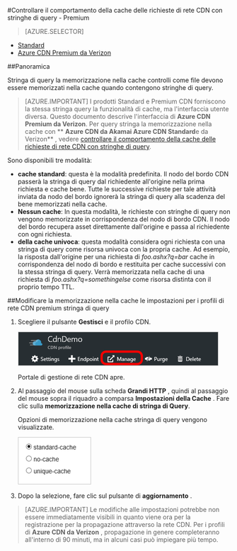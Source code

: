 <properties
    pageTitle="Controllo Azure CDN Premium da Verizon comportamento delle richieste con stringhe di query della cache | Microsoft Azure"
    description="Stringa di query CDN Azure memorizzazione nella cache controlli come file devono essere memorizzati nella cache quando contengono stringhe di query."
    services="cdn"
    documentationCenter=""
    authors="camsoper"
    manager="erikre"
    editor=""/>

<tags
    ms.service="cdn"
    ms.workload="tbd"
    ms.tgt_pltfrm="na"
    ms.devlang="na"
    ms.topic="article"
    ms.date="07/28/2016"
    ms.author="casoper"/>

#<a name="controlling-caching-behavior-of-cdn-requests-with-query-strings---premium"></a>Controllare il comportamento della cache delle richieste di rete CDN con stringhe di query - Premium

> [AZURE.SELECTOR]
- [Standard](cdn-query-string.md)
- [Azure CDN Premium da Verizon](cdn-query-string-premium.md)

##<a name="overview"></a>Panoramica

Stringa di query la memorizzazione nella cache controlli come file devono essere memorizzati nella cache quando contengono stringhe di query.

> [AZURE.IMPORTANT] I prodotti Standard e Premium CDN forniscono la stessa stringa query la funzionalità di cache, ma l'interfaccia utente diversa.  Questo documento descrive l'interfaccia di **Azure CDN Premium da Verizon**.  Per query stringa la memorizzazione nella cache con ** **Azure CDN da Akamai Azure CDN Standard**e da Verizon** , vedere [controllare il comportamento della cache delle richieste di rete CDN con stringhe di query](cdn-query-string.md).

Sono disponibili tre modalità:

- **cache standard**: questa è la modalità predefinita.  Il nodo del bordo CDN passerà la stringa di query dal richiedente all'origine nella prima richiesta e cache bene.  Tutte le successive richieste per tale attività inviata da nodo del bordo ignorerà la stringa di query alla scadenza del bene memorizzati nella cache.
- **Nessun cache**: In questa modalità, le richieste con stringhe di query non vengono memorizzate in corrispondenza del nodo di bordo CDN.  Il nodo del bordo recupera asset direttamente dall'origine e passa al richiedente con ogni richiesta.
- **della cache univoca**: questa modalità considera ogni richiesta con una stringa di query come risorsa univoca con la propria cache.  Ad esempio, la risposta dall'origine per una richiesta di *foo.ashx?q=bar* cache in corrispondenza del nodo di bordo e restituita per cache successivi con la stessa stringa di query.  Verrà memorizzata nella cache di una richiesta di *foo.ashx?q=somethingelse* come risorsa distinta con il proprio tempo TTL.

##<a name="changing-query-string-caching-settings-for-premium-cdn-profiles"></a>Modificare la memorizzazione nella cache le impostazioni per i profili di rete CDN premium stringa di query

1. Scegliere il pulsante **Gestisci** e il profilo CDN.

    ![Pulsante Gestisci blade profilo CDN](./media/cdn-query-string-premium/cdn-manage-btn.png)

    Portale di gestione di rete CDN apre.

2. Al passaggio del mouse sulla scheda **Grandi HTTP** , quindi al passaggio del mouse sopra il riquadro a comparsa **Impostazioni della Cache** .  Fare clic sulla **memorizzazione nella cache di stringa di Query**.

    Opzioni di memorizzazione nella cache stringa di query vengono visualizzate.

    ![Stringa di query CDN le opzioni di cache](./media/cdn-query-string-premium/cdn-query-string.png)

3. Dopo la selezione, fare clic sul pulsante di **aggiornamento** .


> [AZURE.IMPORTANT] Le modifiche alle impostazioni potrebbe non essere immediatamente visibili in quanto viene ora per la registrazione per la propagazione attraverso la rete CDN.  Per i profili di <b>Azure CDN da Verizon</b> , propagazione in genere completeranno all'interno di 90 minuti, ma in alcuni casi può impiegare più tempo.
